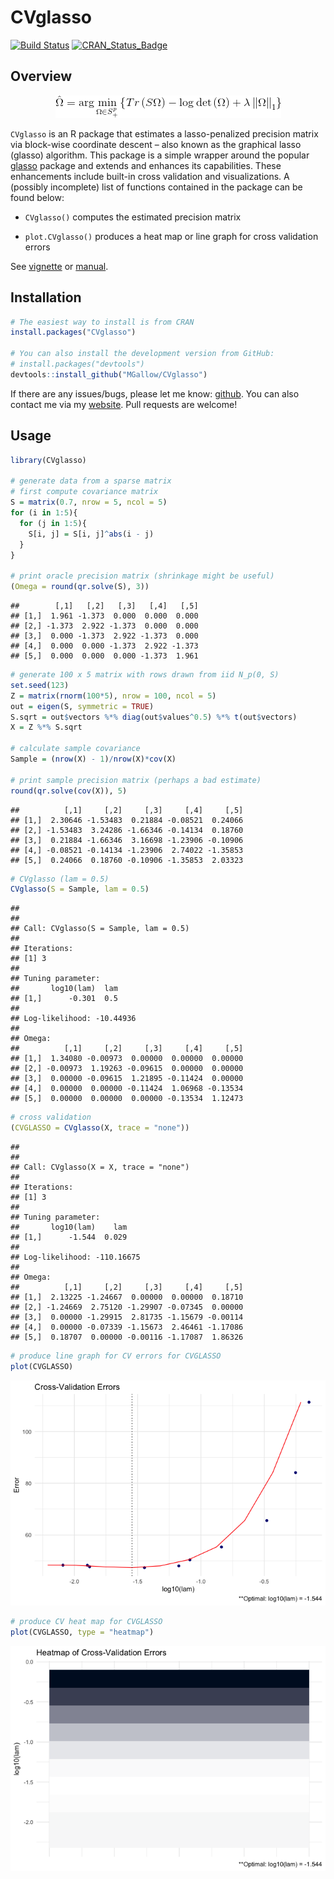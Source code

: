CVglasso
================

[![Build
Status](https://travis-ci.org/MGallow/CVglasso.svg?branch=master)](https://travis-ci.org/MGallow/CVglasso)
[![CRAN\_Status\_Badge](http://www.r-pkg.org/badges/version/CVglasso)](https://cran.r-project.org/package=CVglasso)

## Overview

<p align="center">

<img src = "https://github.com/MGallow/CVglasso/raw/master/vignettes/images/gif.gif"/>

</p>

`CVglasso` is an R package that estimates a lasso-penalized precision
matrix via block-wise coordinate descent – also known as the graphical
lasso (glasso) algorithm. This package is a simple wrapper around the
popular
[glasso](https://cran.r-project.org/web/packages/glasso/index.html)
package and extends and enhances its capabilities. These enhancements
include built-in cross validation and visualizations. A (possibly
incomplete) list of functions contained in the package can be found
below:

  - `CVglasso()` computes the estimated precision matrix

  - `plot.CVglasso()` produces a heat map or line graph for cross
    validation errors

See [vignette](https://mgallow.github.io/CVglasso/) or
[manual](https://github.com/MGallow/CVglasso/blob/master/CVglasso.pdf).

## Installation

``` r
# The easiest way to install is from CRAN
install.packages("CVglasso")

# You can also install the development version from GitHub:
# install.packages("devtools")
devtools::install_github("MGallow/CVglasso")
```

If there are any issues/bugs, please let me know:
[github](https://github.com/MGallow/CVglasso/issues). You can also
contact me via my [website](https://mgallow.github.io/). Pull requests
are welcome\!

## Usage

``` r
library(CVglasso)

# generate data from a sparse matrix
# first compute covariance matrix
S = matrix(0.7, nrow = 5, ncol = 5)
for (i in 1:5){
  for (j in 1:5){
    S[i, j] = S[i, j]^abs(i - j)
  }
}

# print oracle precision matrix (shrinkage might be useful)
(Omega = round(qr.solve(S), 3))
```

    ##        [,1]   [,2]   [,3]   [,4]   [,5]
    ## [1,]  1.961 -1.373  0.000  0.000  0.000
    ## [2,] -1.373  2.922 -1.373  0.000  0.000
    ## [3,]  0.000 -1.373  2.922 -1.373  0.000
    ## [4,]  0.000  0.000 -1.373  2.922 -1.373
    ## [5,]  0.000  0.000  0.000 -1.373  1.961

``` r
# generate 100 x 5 matrix with rows drawn from iid N_p(0, S)
set.seed(123)
Z = matrix(rnorm(100*5), nrow = 100, ncol = 5)
out = eigen(S, symmetric = TRUE)
S.sqrt = out$vectors %*% diag(out$values^0.5) %*% t(out$vectors)
X = Z %*% S.sqrt

# calculate sample covariance
Sample = (nrow(X) - 1)/nrow(X)*cov(X)

# print sample precision matrix (perhaps a bad estimate)
round(qr.solve(cov(X)), 5)
```

    ##          [,1]     [,2]     [,3]     [,4]     [,5]
    ## [1,]  2.30646 -1.53483  0.21884 -0.08521  0.24066
    ## [2,] -1.53483  3.24286 -1.66346 -0.14134  0.18760
    ## [3,]  0.21884 -1.66346  3.16698 -1.23906 -0.10906
    ## [4,] -0.08521 -0.14134 -1.23906  2.74022 -1.35853
    ## [5,]  0.24066  0.18760 -0.10906 -1.35853  2.03323

``` r
# CVglasso (lam = 0.5)
CVglasso(S = Sample, lam = 0.5)
```

    ## 
    ## 
    ## Call: CVglasso(S = Sample, lam = 0.5)
    ## 
    ## Iterations:
    ## [1] 3
    ## 
    ## Tuning parameter:
    ##       log10(lam)  lam
    ## [1,]      -0.301  0.5
    ## 
    ## Log-likelihood: -10.44936
    ## 
    ## Omega:
    ##          [,1]     [,2]     [,3]     [,4]     [,5]
    ## [1,]  1.34080 -0.00973  0.00000  0.00000  0.00000
    ## [2,] -0.00973  1.19263 -0.09615  0.00000  0.00000
    ## [3,]  0.00000 -0.09615  1.21895 -0.11424  0.00000
    ## [4,]  0.00000  0.00000 -0.11424  1.06968 -0.13534
    ## [5,]  0.00000  0.00000  0.00000 -0.13534  1.12473

``` r
# cross validation
(CVGLASSO = CVglasso(X, trace = "none"))
```

    ## 
    ## 
    ## Call: CVglasso(X = X, trace = "none")
    ## 
    ## Iterations:
    ## [1] 3
    ## 
    ## Tuning parameter:
    ##       log10(lam)    lam
    ## [1,]      -1.544  0.029
    ## 
    ## Log-likelihood: -110.16675
    ## 
    ## Omega:
    ##          [,1]     [,2]     [,3]     [,4]     [,5]
    ## [1,]  2.13225 -1.24667  0.00000  0.00000  0.18710
    ## [2,] -1.24669  2.75120 -1.29907 -0.07345  0.00000
    ## [3,]  0.00000 -1.29915  2.81735 -1.15679 -0.00114
    ## [4,]  0.00000 -0.07339 -1.15673  2.46461 -1.17086
    ## [5,]  0.18707  0.00000 -0.00116 -1.17087  1.86326

``` r
# produce line graph for CV errors for CVGLASSO
plot(CVGLASSO)
```

![](README_files/figure-gfm/unnamed-chunk-2-1.png)<!-- -->

``` r
# produce CV heat map for CVGLASSO
plot(CVGLASSO, type = "heatmap")
```

![](README_files/figure-gfm/unnamed-chunk-2-2.png)<!-- -->
